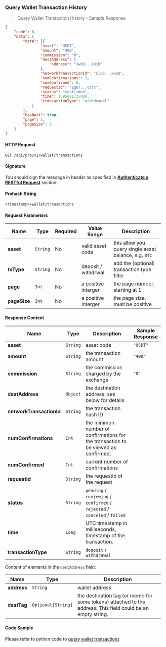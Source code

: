### Query Wallet Transaction History

> Query Wallet Transaction History - Sample Response

```json
{
    "code": 0,
    "data": {
        "data": [{
                "asset": "USDT",
                "amount": "400",
                "commission": "0",
                "destAddress": {
                    "address": "1wX8...iHih"
                },
                "networkTransactionId": "Slc8...xo2d",
                "numConfirmations": 3,
                "numConfirmed": 0,
                "requestId": "ZgO7...cctn",
                "status": "confirmed",
                "time": 1595001735000,
                "transactionType": "withdrawal"
            }
        ],
        "hasNext": true,
        "page": 1,
        "pageSize": 2
    }
}
```


#### HTTP Request

`GET /api/pro/v1/wallet/transactions`


#### Signature

You should sign the message in header as specified in [**Authenticate a RESTful Request**](#sign-a-request) section.

#### Prehash String

`<timestamp>+wallet/transactions`


#### Request Parameters

Name          |  Type    | Required | Value Range         | Description
------------- | -------- | -------- | ------------------- | -----------
**asset**     | `String` |   No     | valid asset code    | this allow you query single asset balance, e.g. `BTC`
**txType**    | `String` |   No     | deposit / withdrwal | add the (optional) transaction type filter
**page**      | `Int`    |   No     | a positive interger | the page number, starting at 1
**pageSize**  | `Int`    |   No     | a positive interger | the page size, must be positive


#### Response Content

 Name                    | Type     | Description                                                                        | Sample Response
------------------------ | -------- | ---------------------------------------------------------------------------------- | -------------------------
**asset**                | `String` | asset code                                                                         | `"USDT"`
**amount**               | `String` | the transaction amount                                                             | `"400"`
**commission**           | `String` | the commission charged by the exchange                                             | `"0"`
**destAddress**          | `Object` | the destination address, see below for details                                     |
**networkTransactionId** | `String` | the transaction hash ID                                                            |
**numConfirmations**     | `Int`    | the minimun number of confirmations for the transaction to be viewed as confirmed. |
**numConfirmed**         | `Int`    | current number of confirmations                                                    |
**requestId**            | `String` | the requestId of the request                                                       | 
**status**               | `String` | `pending` / `reviewing` / `confirmed` / `rejected` / `canceled` / `failed`         |
**time**                 | `Long`   | UTC timestamp in milliseconds, timestamp of the transaction.                       |
**transactionType**      | `String` | `deposit` / `withdrawal`                                                           |

Content of elements in the `destAddress` field:

 Name       | Type               | Description     
----------- | ------------------ | ----------------
**address** | `String`           | wallet address  
**destTag** | `Optional[String]` | the destination tag (or memo for some tokens) attached to the address. This field could be an empty string.


#### Code Sample 

Please refer to python code to [query wallet transactions](https://github.com/bitmax-exchange/bitmax-pro-api-demo/blob/master/python/query_prv_wallet_tx_hist.py)
